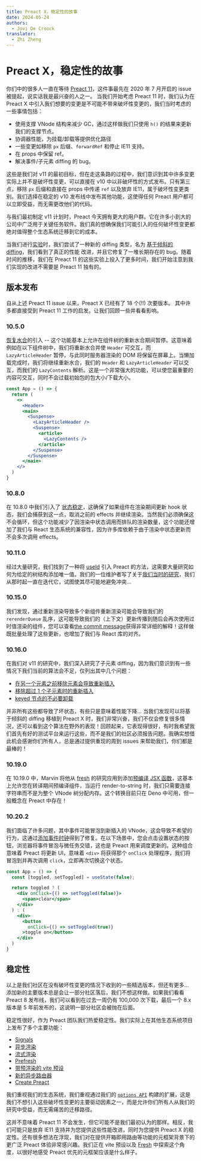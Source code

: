 ```yaml
---
title: Preact X，稳定性的故事
date: 2024-05-24
authors:
  - Jovi De Croock
translator:
  - Zhi Zheng
---
```


# Preact X，稳定性的故事

你们中的很多人一直在等待 [Preact 11](https://github.com/preactjs/preact/issues/2621)，这件事最先在 2020 年 7 月开启的 issue被提起，说实话我是最兴奋的人之一。
当我们开始考虑 Preact 11 时，我们认为在 Preact X 中引入我们想要的变更是不可能不带来破坏性变更的，我们当时考虑的一些事情包括：

- 使用支撑 VNode 结构来减少 GC，通过这样做我们只使用 `h()` 的结果来更新我们的支撑节点。
- 协调器性能，为挂载/卸载等提供优化路径
- 一些变更如移除 `px` 后缀、`forwardRef` 和停止 IE11 支持。
- 在 props 中保留 ref。
- 解决事件/子元素 diffing 的 bug。

这些是我们对 v11 的最初目标，但在走这条路的过程中，我们意识到其中许多变更实际上并不是破坏性变更，可以直接在 v10 中以非破坏性的方式发布。只有第三点，移除 `px` 后缀和直接在 props 中传递 `ref` 以及放弃 IE11，属于破坏性变更类别。我们选择在稳定的 v10 发布线中发布其他功能，这使得任何 Preact 用户都可以立即受益，而无需更改他们的代码。

与我们最初制定 v11 计划时，Preact 今天拥有更大的用户群。它在许多小到大的公司中广泛用于关键任务软件。我们真的想确保我们可能引入的任何破坏性变更都绝对值得整个生态系统迁移到它的成本。

当我们进行[实验](https://github.com/preactjs/preact/tree/v11)时，我们尝试了一种新的 diffing 类型，名为
[基于倾斜的 diffing](https://github.com/preactjs/preact/pull/3388)，我们看到了真正的性能
改进，并且它修复了一堆长期存在的 bug。随着时间的推移，我们在 Preact 11 的这些实验上投入了更多时间，我们开始注意到我们实现的改进不需要是 Preact 11 独有的。

## 版本发布

自从上述 Preact 11 issue 以来，Preact X 已经有了 18 个(!!) 次要版本。
其中许多都直接受到 Preact 11 工作的启发。让我们回顾一些并看看影响。

### 10.5.0

[恢复水合](https://github.com/preactjs/preact/pull/2754)的引入 -- 这个功能基本上允许在组件树的重新水合期间暂停。这意味着例如在以下组件树中，我们将重新水合并使 `Header` 可交互，而 `LazyArticleHeader` 暂停，与此同时服务器渲染的 DOM 将保留在屏幕上。当懒加载完成时，我们将继续重新水合，我们的 `Header` 和 `LazyArticleHeader` 可以交互，而我们的 `LazyContents` 解析。这是一个非常强大的功能，可以使您最重要的内容可交互，同时不会过载初始包的包大小/下载大小。

```jsx
const App = () => {
  return (
    <>
      <Header>
      <main>
        <Suspense>
          <LazyArticleHeader />
          <Suspense>
            <article>
              <LazyContents />
            </article>
          </Suspense>
        </Suspense>
      </main>
    </>
  )
}
```

### 10.8.0

在 10.8.0 中我们引入了 [状态稳定](https://github.com/preactjs/preact/pull/3553)，这确保了如果组件在渲染期间更新 hook 状态，我们会捕获到这一点，取消之前的 effects 并继续渲染。当然我们必须确保这不会循环，但这个功能减少了因渲染中状态调用而排队的渲染数量，这个功能还增加了我们与 React 生态系统的兼容性，因为许多库依赖于由于渲染中状态更新而不会多次调用 effects。

### 10.11.0

经过大量研究，我们找到了一种将 [useId](https://github.com/preactjs/preact/pull/3583) 引入 Preact 的方法，这需要大量研究如何为给定的树结构添加唯一值。我们的一位维护者写了关于[我们当时的研究](https://www.jovidecroock.com/blog/preact-use-id)，我们从那时起一直在迭代它，试图使其尽可能地避免冲突...

### 10.15.0

我们发现，通过重新渲染导致多个新组件重新渲染可能会导致我们的 `rerenderQueue` 乱序，这可能导致我们的（上下文）更新传播到随后会再次使用过时值渲染的组件，您可以查看[the commit message](https://github.com/preactjs/preact/commit/672782adbf9ccefa7a4d7c175f0adf8580f73c92)获得非常详细的解释！这样做既批量处理了这些更新，也增加了我们与 React 库的对齐。

### 10.16.0

在我们对 v11 的研究中，我们深入研究了子元素 diffing，因为我们意识到有一些情况下我们当前的算法会不足，仅列出其中几个问题：

- [在另一个元素之前移除元素会导致重新插入](https://github.com/preactjs/preact/issues/3973)
- [移除超过 1 个子元素时的重新插入](https://github.com/preactjs/preact/issues/2622)
- [keyed 节点的不必要卸载](https://github.com/preactjs/preact/issues/2783)

并非所有这些都导致了坏状态，有些只是意味着性能下降... 当我们发现可以将基于倾斜的 diffing 移植到 Preact X 时，我们非常兴奋，我们不仅会修复很多情况，还可以看到这个算法在野外的表现！回顾起来，它表现得很好，有时我希望我们首先有好的测试平台来运行这些，而不是我们的社区必须报告问题。我确实想借此机会感谢你们所有人，总是通过提供重现的周到 issues 来帮助我们，你们都是最棒的！

### 10.19.0

在 10.19.0 中，Marvin 将他从 [fresh](https://fresh.deno.dev/) 的研究应用到添加[预编译 JSX 函数](https://github.com/preactjs/preact/pull/4177)，这基本上允许您在转译期间预编译组件，当运行 render-to-string 时，我们只需要连接字符串而不是为整个 VNode 树分配内存。这个转换目前只在 Deno 中可用，但一般概念在 Preact 中存在！

### 10.20.2

我们面临了许多问题，其中事件可能冒泡到新插入的 VNode，这会导致不希望的行为，这通过[添加事件时钟](https://github.com/preactjs/preact/pull/4322)得到了修复。在以下场景中，您会点击设置状态的按钮，浏览器将事件冒泡与微任务交错，这也是 Preact 用来调度更新的。这种组合意味着 Preact 将更新 UI，意味着 `<div>` 将获得那个 `onClick` 处理程序，我们将冒泡到并再次调用 `click`，立即再次切换这个状态。

```jsx
const App = () => {
  const [toggled, setToggled] = useState(false);

  return toggled ? (
    <div onClick={() => setToggled(false)}>
      <span>clear</span>
    </div> 
  ) : (
    <div>
      <button
        onClick={() => setToggled(true)}
      >toggle on</button>
    </div>
  )
}
```

## 稳定性

以上是我们社区在没有破坏性变更的情况下收到的一些精选版本，但还有更多... 添加新的主要版本总是会让一部分社区落后，我们不想这样做。如果我们看看 Preact 8 发布线，我们可以看到在过去一周仍有 100,000 次下载，最后一个 8.x 版本是 5 年前发布的，这说明一部分社区会被抛在后面。

稳定性很好，作为 Preact 团队我们热爱稳定性。我们实际上在其他生态系统项目上发布了多个主要功能：

- [Signals](https://github.com/preactjs/signals)
- [异步渲染](https://github.com/preactjs/preact-render-to-string/pull/333)
- [流式渲染](https://github.com/preactjs/preact-render-to-string/pull/354)
- [Prefresh](https://github.com/preactjs/prefresh)
- [带预渲染的 vite 预设](https://github.com/preactjs/preset-vite#prerendering-configuration)
- [新的异步路由器](https://github.com/preactjs/preact-iso)
- [Create Preact](https://github.com/preactjs/create-preact)

我们重视我们的生态系统，我们重视通过我们的 [`options API`](https://marvinh.dev/blog/preact-options/) 构建的扩展，这是我们不想引入这些破坏性变更的主要驱动因素之一，而是允许你们所有人从我们的研究中受益，而无需痛苦的迁移路径。

这并不意味着 Preact 11 不会发生，但它可能不是我们最初认为的那样。相反，我们可能只是放弃 IE11 支持并为您提供这些性能改进，同时为您提供 Preact X 的稳定性。还有很多想法在浮现，我们对在提供开箱即用路由等功能的元框架背景下的更广泛 Preact 体验非常感兴趣。我们正在 vite 预设以及 [Fresh](https://fresh.deno.dev/) 中探索这个角度，以很好地感受 Preact 优先的元框架应该是什么样子。
